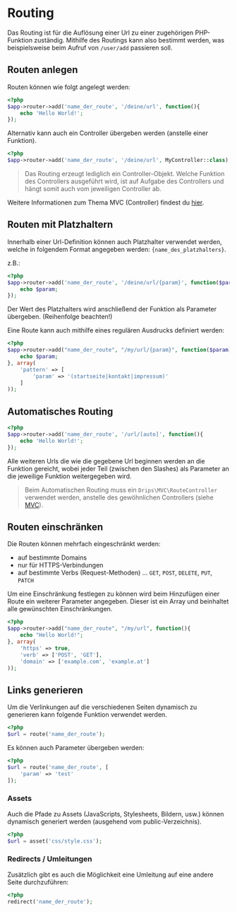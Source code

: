 # Routing

Das Routing ist für die Auflösung einer Url zu einer zugehörigen PHP-Funktion zuständig. Mithilfe des Routings kann also bestimmt werden, was beispielsweise beim Aufruf von `/user/add` passieren soll.

## Routen anlegen

Routen können wie folgt angelegt werden:

```php
<?php
$app->router->add('name_der_route', '/deine/url', function(){
    echo 'Hello World!';
});
```

Alternativ kann auch ein Controller übergeben werden (anstelle einer Funktion).

```php
<?php
$app->router->add('name_der_route', '/deine/url', MyController::class);
```

> Das Routing erzeugt lediglich ein Controller-Objekt. Welche Funktion des Controllers ausgeführt wird, ist auf Aufgabe des Controllers und hängt somit auch vom jeweiligen Controller ab.

Weitere Informationen zum Thema MVC (Controller) findest du [hier](mvc.md).

## Routen mit Platzhaltern

Innerhalb einer Url-Definition können auch Platzhalter verwendet werden, welche in folgendem Format angegeben werden: `{name_des_platzhalters}`.

z.B.:

```php
<?php
$app->router->add('name_der_route', '/deine/url/{param}', function($param){
    echo $param;
});
```

Der Wert des Platzhalters wird anschließend der Funktion als Parameter übergeben. (Reihenfolge beachten!)

Eine Route kann auch mithilfe eines regulären Ausdrucks definiert werden:

```php
<?php
$app->router->add("name_der_route", "/my/url/{param}", function($param){
    echo $param;
}, array(
    'pattern' => [
        'param' => '(startseite|kontakt|impressum)'
    ]
));
```

## Automatisches Routing

```php
<?php
$app->router->add('name_der_route', '/url/[auto]', function(){
    echo 'Hello World!';
});
```

Alle weiteren Urls die wie die gegebene Url beginnen werden an die Funktion gereicht, wobei jeder Teil (zwischen den Slashes) als Parameter an die jeweilige Funktion weitergegeben wird.

> Beim Automatischen Routing muss ein `Drips\MVC\RouteController` verwendet werden, anstelle des gewöhnlichen Controllers (siehe [MVC](mvc.md)).

## Routen einschränken

Die Routen können mehrfach eingeschränkt werden:

 - auf bestimmte Domains
 - nur für HTTPS-Verbindungen
 - auf bestimmte Verbs (Request-Methoden) ... `GET`, `POST`, `DELETE`, `PUT`, `PATCH`

Um eine Einschränkung festlegen zu können wird beim Hinzufügen einer Route ein weiterer Parameter angegeben. Dieser ist ein Array und beinhaltet alle gewünschten Einschränkungen.

```php
<?php
$app->router->add("name_der_route", "/my/url", function(){
    echo "Hello World!";
}, array(
    'https' => true,
    'verb' => ['POST', 'GET'],
    'domain' => ['example.com', 'example.at']
));
```

## Links generieren

Um die Verlinkungen auf die verschiedenen Seiten dynamisch zu generieren kann folgende Funktion verwendet werden.

```php
<?php
$url = route('name_der_route');
```

Es können auch Parameter übergeben werden:

```php
<?php
$url = route('name_der_route', [
    'param' => 'test'
]);
```

### Assets

Auch die Pfade zu Assets (JavaScripts, Stylesheets, Bildern, usw.) können dynamisch generiert werden (ausgehend vom public-Verzeichnis).

```php
<?php
$url = asset('css/style.css');
```

### Redirects / Umleitungen

Zusätzlich gibt es auch die Möglichkeit eine Umleitung auf eine andere Seite durchzuführen:

```php
<?php
redirect('name_der_route');
```
